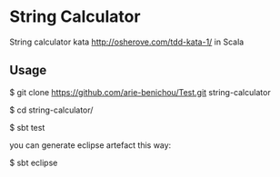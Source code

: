 # String Calculator

String calculator kata <http://osherove.com/tdd-kata-1/> in Scala

## Usage

$ git clone https://github.com/arie-benichou/Test.git string-calculator

$ cd string-calculator/

$ sbt test

you can generate eclipse artefact this way:

$ sbt eclipse